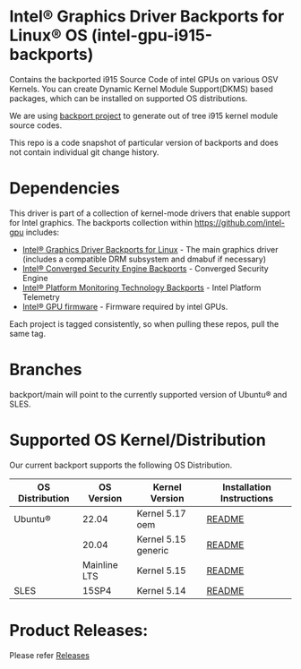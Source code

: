
#  Intel® Graphics Driver Backports for Linux® OS (intel-gpu-i915-backports)

Contains the backported i915 Source Code of intel GPUs on various OSV Kernels. You can create Dynamic Kernel Module Support(DKMS) based packages, which can be installed on supported OS distributions.

We are using [backport project](https://backports.wiki.kernel.org/index.php/Main_Page) to generate out of tree i915 kernel module source codes.

This repo is a code snapshot of particular version of backports and does not contain individual git change history.

# Dependencies

This driver is part of a collection of kernel-mode drivers that enable support for Intel graphics. The backports collection within https://github.com/intel-gpu includes:

- [Intel® Graphics Driver Backports for Linux](https://github.com/intel-gpu/intel-gpu-i915-backports) - The main graphics driver (includes a compatible DRM subsystem and dmabuf if necessary)
- [Intel® Converged Security Engine Backports](https://github.com/intel-gpu/intel-gpu-cse-backports) - Converged Security Engine
- [Intel® Platform Monitoring Technology Backports](https://github.com/intel-gpu/intel-gpu-pmt-backports/) - Intel Platform Telemetry
- [Intel® GPU firmware](https://github.com/intel-gpu/intel-gpu-firmware) - Firmware required by intel GPUs.

Each project is tagged consistently, so when pulling these repos, pull the same tag.


# Branches
backport/main will point to the currently supported version of Ubuntu® and SLES.


# Supported OS Kernel/Distribution
  Our current backport supports the following OS Distribution.

| OS Distribution | OS Version | Kernel Version  | Installation Instructions |
|---  |---  |---  |--- |
| Ubuntu® | 22.04 | Kernel 5.17 oem | [README](https://github.com/intel-gpu/intel-gpu-i915-backports/blob/backport/main/docs/README_ubuntu.md) |
| | 20.04 | Kernel 5.15 generic | [README](https://github.com/intel-gpu/intel-gpu-i915-backports/blob/backport/main/docs/README_ubuntu.md) |
| | Mainline LTS |  Kernel 5.15 | [README](https://github.com/intel-gpu/intel-gpu-i915-backports/blob/backport/main/docs/README_ubuntu.md) |
| SLES | 15SP4 | Kernel 5.14 | [README](https://github.com/intel-gpu/intel-gpu-i915-backports/blob/backport/main/docs/README_sles.md) |

# Product Releases:
Please refer [Releases](https://dgpu-docs.intel.com/releases/index.html)

